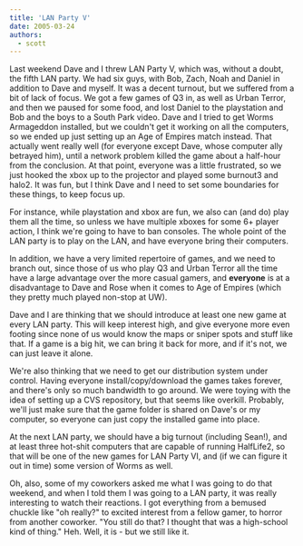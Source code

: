 ```yaml
---
title: 'LAN Party V'
date: 2005-03-24
authors:
  - scott
---
```


Last weekend Dave and I threw LAN Party V, which was, without a doubt, the fifth LAN party. We had six guys, with Bob, Zach, Noah and Daniel in addition to Dave and myself. It was a decent turnout, but we suffered from a bit of lack of focus. We got a few games of Q3 in, as well as Urban Terror, and then we paused for some food, and lost Daniel to the playstation and Bob and the boys to a South Park video. Dave and I tried to get Worms Armageddon installed, but we couldn't get it working on all the computers, so we ended up just setting up an Age of Empires match instead. That actually went really well (for everyone except Dave, whose computer ally betrayed him), until a network problem killed the game about a half-hour from the conclusion. At that point, everyone was a little frustrated, so we just hooked the xbox up to the projector and played some burnout3 and halo2. It was fun, but I think Dave and I need to set some boundaries for these things, to keep focus up.

For instance, while playstation and xbox are fun, we also can (and do) play them all the time, so unless we have multiple xboxes for some 6+ player action, I think we're going to have to ban consoles. The whole point of the LAN party is to play on the LAN, and have everyone bring their computers.

In addition, we have a very limited repertoire of games, and we need to branch out, since those of us who play Q3 and Urban Terror all the time have a large advantage over the more casual gamers, and **everyone** is at a disadvantage to Dave and Rose when it comes to Age of Empires (which they pretty much played non-stop at UW).

Dave and I are thinking that we should introduce at least one new game at every LAN party. This will keep interest high, and give everyone more even footing since none of us would know the maps or sniper spots and stuff like that. If a game is a big hit, we can bring it back for more, and if it's not, we can just leave it alone.

We're also thinking that we need to get our distribution system under control. Having everyone install/copy/download the games takes forever, and there's only so much bandwidth to go around. We were toying with the idea of setting up a CVS repository, but that seems like overkill. Probably, we'll just make sure that the game folder is shared on Dave's or my computer, so everyone can just copy the installed game into place.

At the next LAN party, we should have a big turnout (including Sean!), and at least three hot-shit computers that are capable of running HalfLife2, so that will be one of the new games for LAN Party VI, and (if we can figure it out in time) some version of Worms as well.

Oh, also, some of my coworkers asked me what I was going to do that weekend, and when I told them I was going to a LAN party, it was really interesting to watch their reactions. I got everything from a bemused chuckle like "oh really?" to excited interest from a fellow gamer, to horror from another coworker. "You still do that? I thought that was a high-school kind of thing." Heh. Well, it is - but we still like it.
